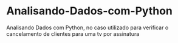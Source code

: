 # Analisando-Dados-com-Python
Analisando Dados com Python, no caso utilizado para verificar o cancelamento de clientes para uma tv por assinatura
